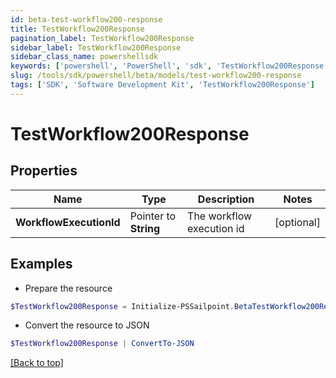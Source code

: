 ```yaml
---
id: beta-test-workflow200-response
title: TestWorkflow200Response
pagination_label: TestWorkflow200Response
sidebar_label: TestWorkflow200Response
sidebar_class_name: powershellsdk
keywords: ['powershell', 'PowerShell', 'sdk', 'TestWorkflow200Response'] 
slug: /tools/sdk/powershell/beta/models/test-workflow200-response
tags: ['SDK', 'Software Development Kit', 'TestWorkflow200Response']
---
```



# TestWorkflow200Response

## Properties

Name | Type | Description | Notes
------------ | ------------- | ------------- | -------------
**WorkflowExecutionId** |  Pointer to **String** | The workflow execution id | [optional] 

## Examples

- Prepare the resource
```powershell
$TestWorkflow200Response = Initialize-PSSailpoint.BetaTestWorkflow200Response  -WorkflowExecutionId 0e11cefa-96e7-4b67-90d0-065bc1da5753
```

- Convert the resource to JSON
```powershell
$TestWorkflow200Response | ConvertTo-JSON
```


[[Back to top]](#) 

